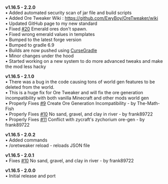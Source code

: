 **v1.16.5 - 2.2.0**  
• Added automated security scan of jar file and build scripts  
• Added Ore Tweaker Wiki : https://github.com/EwyBoy/OreTweaker/wiki  
• Updated GitHub page to my new standard  
• Fixed [#20](https://github.com/EwyBoy/OreTweaker/issues/20) Emerald ores don't spawn.  
• Fixed wrong emerald values in templates  
• Bumped to the latest forge version  
• Bumped to gradle 6.9  
• Builds are now pushed using [CurseGradle](https://github.com/matthewprenger/CurseGradle)  
• Minor changes under the hood  
• Started working on a new system to do more advanced tweaks and make the mod less hacky  

**v1.16.5 - 2.1.0**  
• There was a bug in the code causing tons of world gen features to be deleted from the world.  
• This is a huge fix for Ore Tweaker and will fix the ore generation incompatibility with both vanilla Minecraft and other mods world gen  
• Properly Fixes [#9](https://github.com/EwyBoy/OreTweaker/issues/9) Create Ore Generation Incompatibility - by The-Math-Fish  
• Properly Fixes [#10](https://github.com/EwyBoy/OreTweaker/issues/10) No sand, gravel, and clay in river - by frank89722  
• Properly Fixes [#11](https://github.com/EwyBoy/OreTweaker/issues/11) Conflict with zycraft's zychorium ore-gen - by frank89722  

**v1.16.5 - 2.0.2**  
• Added commands  
• /oretweaker reload - reloads JSON file

**v1.16.5 - 2.0.1**  
• Fixes [#10](https://github.com/EwyBoy/OreTweaker/issues/10) No sand, gravel, and clay in river - by frank89722

**v1.16.5 - 2.0.0**  
• Initial release and port
